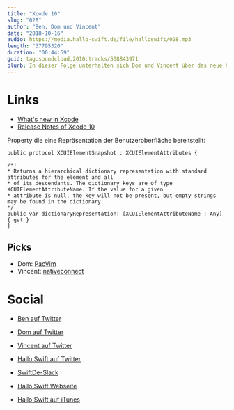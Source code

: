 ```yaml
---
title: "Xcode 10"
slug: "028"
author: "Ben, Dom und Vincent"
date: "2018-10-16"
audio: https://media.hallo-swift.de/file/halloswift/028.mp3
length: "37795320"
duration: "00:44:59"
guid: tag:soundcloud,2010:tracks/508843971
blurb: In dieser Folge unterhalten sich Dom und Vincent über das neue Xcode 10.0.
---
```


# Links

- [What's new in Xcode](https://developer.apple.com/xcode/whats-new/)
- [Release Notes of Xcode 10](https://developer.apple.com/documentation/x…0_release_notes)

Property die eine Repräsentation der Benutzeroberfläche bereitstellt:

```
public protocol XCUIElementSnapshot : XCUIElementAttributes {

/*!
* Returns a hierarchical dictionary representation with standard attributes for the element and all
* of its descendants. The dictionary keys are of type XCUIElementAttributeName. If the value for a given
* attribute is null, the key will not be present, but empty strings may be found in the dictionary.
*/
public var dictionaryRepresentation: [XCUIElementAttributeName : Any] { get }
}
```

## Picks

- Dom: [PacVim](https://github.com/jmoon018/PacVim)
- Vincent: [nativeconnect](https://ativeconnect.app/)

# Social

- [Ben auf Twitter](https://twitter.com/benchr)
- [Dom auf Twitter](https://twitter.com/swiftpainless)
- [Vincent auf Twitter](https://twitter.com/regexident)
- [Hallo Swift auf Twitter](https://twitter.com/hallo_swift)
- [SwiftDe-Slack](http://slack.swiftde.net)

- [Hallo Swift Webseite](http://hallo-swift.de)
- [Hallo Swift auf iTunes](https://itunes.apple.com/de/podcast/hallo-swift/id1225721421?mt=2)
